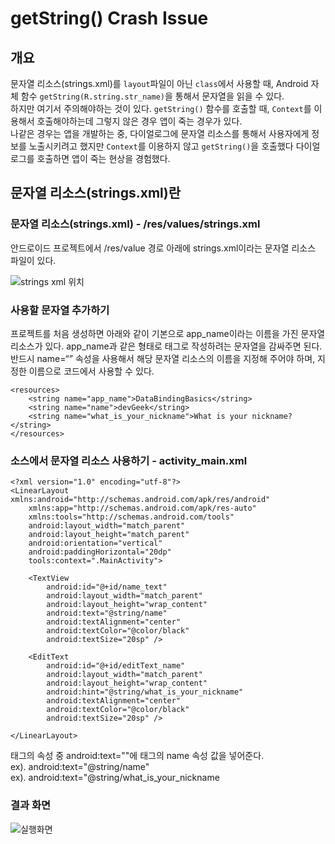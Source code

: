 # getString() Crash Issue

## 개요
문자열 리소스(strings.xml)를 `layout`파일이 아닌 `class`에서 사용할 때, Android 자체 함수 `getString(R.string.str_name)`을 통해서 문자열을 읽을 수 있다.
</br>
하지만 여기서 주의해야하는 것이 있다. `getString()` 함수를 호출할 때, `Context`를 이용해서 호출해야하는데 그렇지 않은 경우 앱이 죽는 경우가 있다.
</br>
나같은 경우는 앱을 개발하는 중, 다이얼로그에 문자열 리소스를 통해서 사용자에게 정보를 노출시키려고 했지만 `Context`를 이용하지 않고 `getString()`을 호출했다 다이얼로그를 호출하면 앱이 죽는 현상을
경험했다.

## 문자열 리소스(strings.xml)란

### 문자열 리소스(strings.xml) - /res/values/strings.xml

안드로이드 프로젝트에서 /res/value 경로 아래에 strings.xml이라는 문자열 리소스 파일이 있다.

![strings xml 위치](https://user-images.githubusercontent.com/40654227/137754133-f1a851c5-d960-4d26-bdef-0408242f37cc.png)

### 사용할 문자열 추가하기

프로젝트를 처음 생성하면 아래와 같이 기본으로 app\_name이라는 이름을 가진 문자열 리소스가 있다. app\_name과 같은 형태로 태그로 작성하려는 문자열을 감싸주면 된다. 반드시 name=“” 속성을 사용해서 해당 문자열 리소스의 이름을 지정해 주어야 하며, 지정한 이름으로 코드에서 사용할 수 있다.

```
<resources>
    <string name="app_name">DataBindingBasics</string>
    <string name="name">devGeek</string>
    <string name="what_is_your_nickname">What is your nickname?</string>
</resources>
```

### 소스에서 문자열 리소스 사용하기 - activity\_main.xml

```
<?xml version="1.0" encoding="utf-8"?>
<LinearLayout xmlns:android="http://schemas.android.com/apk/res/android"
    xmlns:app="http://schemas.android.com/apk/res-auto"
    xmlns:tools="http://schemas.android.com/tools"
    android:layout_width="match_parent"
    android:layout_height="match_parent"
    android:orientation="vertical"
    android:paddingHorizontal="20dp"
    tools:context=".MainActivity">

    <TextView
        android:id="@+id/name_text"
        android:layout_width="match_parent"
        android:layout_height="wrap_content"
        android:text="@string/name"
        android:textAlignment="center"
        android:textColor="@color/black"
        android:textSize="20sp" />

    <EditText
        android:id="@+id/editText_name"
        android:layout_width="match_parent"
        android:layout_height="wrap_content"
        android:hint="@string/what_is_your_nickname"
        android:textAlignment="center"
        android:textColor="@color/black"
        android:textSize="20sp" />

</LinearLayout>
```

**<TextView>** 태그의 속성 중 android:text=""에 **<string>** 태그의 name 속성 값을 넣어준다.  
ex). android:text="@string/name"  
ex). android:text="@string/what\_is\_your\_nickname

### 결과 화면

![실행화면](https://user-images.githubusercontent.com/40654227/137757345-923b6dbd-b034-4f5d-9fd1-20c81224181c.png)
